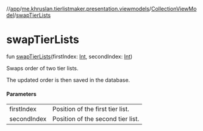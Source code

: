 //[app](../../../index.md)/[me.khruslan.tierlistmaker.presentation.viewmodels](../index.md)/[CollectionViewModel](index.md)/[swapTierLists](swap-tier-lists.md)

# swapTierLists

fun [swapTierLists](swap-tier-lists.md)(firstIndex: [Int](https://kotlinlang.org/api/latest/jvm/stdlib/kotlin/-int/index.html), secondIndex: [Int](https://kotlinlang.org/api/latest/jvm/stdlib/kotlin/-int/index.html))

Swaps order of two tier lists.

The updated order is then saved in the database.

#### Parameters

| | |
|---|---|
| firstIndex | Position of the first tier list. |
| secondIndex | Position of the second tier list. |
